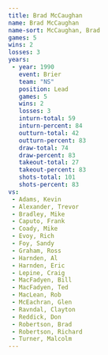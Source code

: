 ```yaml
---
title: Brad McCaughan
name: Brad McCaughan
name-sort: McCaughan, Brad
games: 5
wins: 2
losses: 3
years:
 - year: 1990
   event: Brier
   team: "NS"
   position: Lead
   games: 5
   wins: 2
   losses: 3
   inturn-total: 59
   inturn-percent: 84
   outturn-total: 42
   outturn-percent: 83
   draw-total: 74
   draw-percent: 83
   takeout-total: 27
   takeout-percent: 83
   shots-total: 101
   shots-percent: 83
vs:
 - Adams, Kevin
 - Alexander, Trevor
 - Bradley, Mike
 - Caputo, Frank
 - Coady, Mike
 - Evoy, Rich
 - Foy, Sandy
 - Graham, Ross
 - Harnden, Al
 - Harnden, Eric
 - Lepine, Craig
 - MacFadyen, Bill
 - MacFadyen, Ted
 - MacLean, Rob
 - McEachran, Glen
 - Ravndal, Clayton
 - Reddick, Don
 - Robertson, Brad
 - Robertson, Richard
 - Turner, Malcolm
---
```

